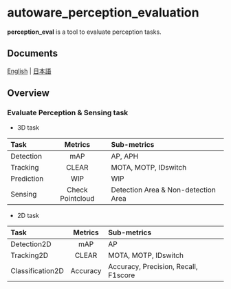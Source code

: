 # autoware_perception_evaluation

**perception_eval** is a tool to evaluate perception tasks.

## Documents

[English](docs/en/README.md) | [日本語](docs/ja/README.md)

## Overview

### Evaluate Perception & Sensing task

- 3D task

| Task       |     Metrics      | Sub-metrics                         |
| :--------- | :--------------: | :---------------------------------- |
| Detection  |       mAP        | AP, APH                             |
| Tracking   |      CLEAR       | MOTA, MOTP, IDswitch                |
| Prediction |       WIP        | WIP                                 |
| Sensing    | Check Pointcloud | Detection Area & Non-detection Area |

- 2D task

| Task             | Metrics  | Sub-metrics                          |
| :--------------- | :------: | :----------------------------------- |
| Detection2D      |   mAP    | AP                                   |
| Tracking2D       |  CLEAR   | MOTA, MOTP, IDswitch                 |
| Classification2D | Accuracy | Accuracy, Precision, Recall, F1score |
